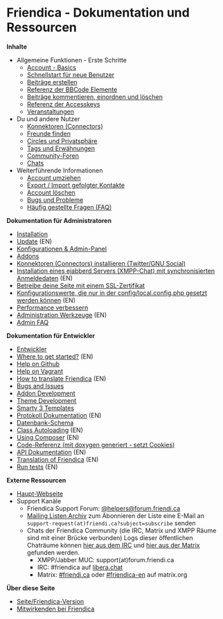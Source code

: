 Friendica - Dokumentation und Ressourcen
=====================================

**Inhalte**

* Allgemeine Funktionen - Erste Schritte
	* [Account - Basics](help/Account-Basics)
	* [Schnellstart für neue Benutzer](help/Quick-Start-guide)
	* [Beiträge erstellen](help/Text_editor)
	* [Referenz der BBCode Elemente](help/BBCode)
	* [Beiträge kommentieren, einordnen und löschen](help/Text_comment)
	* [Referenz der Accesskeys](help/Accesskeys)
    * [Veranstaltungen](help/events)
* Du und andere Nutzer
	* [Konnektoren (Connectors)](help/Connectors)
	* [Freunde finden](help/Making-Friends)
	* [Circles und Privatsphäre](help/Circles-and-Privacy)
	* [Tags und Erwähnungen](help/Tags-and-Mentions)
	* [Community-Foren](help/Forums)
	* [Chats](help/Chats)
* Weiterführende Informationen
	* [Account umziehen](help/Move-Account)
	* [Export / Import gefolgter Kontakte](help/Export-Import-Contacts)
	* [Account löschen](help/Remove-Account)
	* [Bugs und Probleme](help/Bugs-and-Issues)
	* [Häufig gestellte Fragen (FAQ)](help/FAQ)

**Dokumentation für Administratoren**

* [Installation](help/Install)
* [Update](help/Update) (EN)
* [Konfigurationen & Admin-Panel](help/Settings)
* [Addons](help/Addons)
* [Konnektoren (Connectors) installieren (Twitter/GNU Social)](help/Installing-Connectors)
* [Installation eines ejabberd Servers (XMPP-Chat) mit synchronisierten Anmeldedaten](help/install-ejabberd) (EN)
* [Betreibe deine Seite mit einem SSL-Zertifikat](help/SSL)
* [Konfigurationswerte, die nur in der config/local.config.php gesetzt werden können](help/Config) (EN)
* [Performance verbessern](help/Improve-Performance)
* [Administration Werkzeuge](help/tools) (EN)
* [Admin FAQ](help/FAQ-admin)

**Dokumentation für Entwickler**

* [Entwickler](help/Developers)
* [Where to get started?](help/Developers-Intro) (EN)
* [Help on Github](help/Github)
* [Help on Vagrant](help/Vagrant)
* [How to translate Friendica](help/translations) (EN)
* [Bugs and Issues](help/Bugs-and-Issues)
* [Addon Development](help/Addons)
* [Theme Development](help/themes)
* [Smarty 3 Templates](help/smarty3-templates)
* [Protokoll Dokumentation](help/Protocol) (EN)
* [Datenbank-Schema](help/database)
* [Class Autoloading](help/autoloader) (EN)
* [Using Composer](help/Composer) (EN)
* [Code-Referenz (mit doxygen generiert - setzt Cookies)](doc/html/)
* [API Dokumentation](help/api) (EN)
* [Translation of Friendica](help/translations) (EN)
* [Run tests](help/Tests) (EN)

**Externe Ressourcen**

* [Haupt-Webseite](https://friendi.ca)
* Support Kanäle
  * Friendica Support Forum: [@helpers@forum.friendi.ca](https://forum.friendi.ca/~helpers)
  * [Mailing Listen Archiv](http://mailman.friendi.ca/mailman/listinfo/support-friendi.ca) zum Abonnieren der Liste eine E-Mail an ``support-request(at)friendi.ca?subject=subscribe`` senden
  * Chats der Friendica Community (die IRC, Matrix und XMPP Räume sind mit einer Brücke verbunden) Logs dieser öffentlichen Chaträume können [hier aus dem IRC](https://gnusociarg.nsupdate.info/2021/%23frie) und [hier aus der Matrix](https://view.matrix.org/alias/%23friendi.ca:matrix.org/) gefunden werden.
    * XMPP/Jabber MUC: support(at)forum.friendi.ca
    * IRC: #friendica auf [libera.chat](https://web.libera.chat/?channels=#friendica)
    * Matrix: [#friendi.ca](https://matrix.to/#/#friendi.ca:matrix.org) oder [#friendica-en](https://matrix.to/#/#friendica-en:matrix.org) auf matrix.org

**Über diese Seite**

* [Seite/Friendica-Version](friendica)
* [Mitwirkenden bei Friendica](credits)
